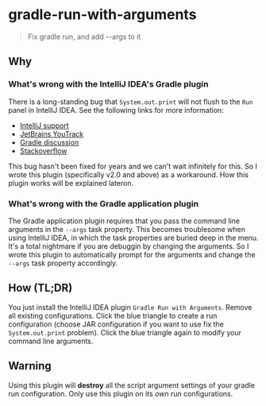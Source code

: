 # gradle-run-with-arguments

> Fix gradle run, and add --args to it

## Why

### What's wrong with the IntelliJ IDEA's Gradle plugin

There is a long-standing bug that `System.out.print` will not flush to the `Run` panel in IntelliJ IDEA.
See the following links for more information:

* [IntelliJ support](https://intellij-support.jetbrains.com/hc/en-us/community/posts/360004966559-System-out-print-TEST-don-t-display-on-the-console-in-IntelliJ)
* [JetBrains YouTrack](https://youtrack.jetbrains.com/issue/IDEA-184090?_ga=2.138301045.470666916.1580757752-819754429.1579503100)
* [Gradle discussion](https://discuss.gradle.org/t/gradle-print-vs-println/21334)
* [Stackoverflow](https://stackoverflow.com/questions/58406613/system-out-printcalculator-doesnt-show-an-output-when-it-is-followed-with)

This bug hasn't been fixed for years and we can't wait infinitely for this.
So I wrote this plugin (specifically v2.0 and above) as a workaround.
How this plugin works will be explained lateron.

### What's wrong with the Gradle application plugin

The Gradle application plugin requires that you pass the command line arguments in the `--args` task property.
This becomes troublesome when using IntelliJ IDEA, in which the task properties are buried deep in the menu.
It's a total nightmare if you are debuggin by changing the arguments.
So I wrote this plugin to automatically prompt for the arguments and change the `--args` task property accordingly.

## How (TL;DR)

You just install the IntelliJ IDEA plugin `Gradle Run with Arguments`.
Remove all existing configurations.
Click the blue triangle to create a run configuration (choose JAR configuration if you want to use fix the `System.out.print` problem).
Click the blue triangle again to modify your command line arguments.

## Warning

Using this plugin will **destroy** all the script argument settings of your gradle run configuration.
Only use this plugin on its *own* run configurations.
